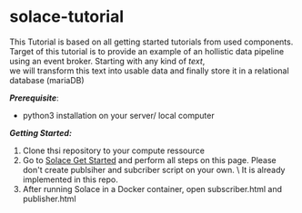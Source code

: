 # solace-tutorial
This Tutorial is based on all getting started tutorials from used components.
Target of this tutorial is to provide an example of an hollistic data pipeline using an event broker. Starting with any kind of *text*, \
we will transform this text into usable data and finally store it in a relational database (mariaDB)

***Prerequisite***: 
- python3 installation on your server/ local computer


***Getting Started:***
1. Clone thsi repository to your compute ressource
2. Go to [Solace Get Started](https://solace.com/products/event-broker/software/getting-started/) and perform all steps on this page. Please don't create publsiher and subcriber script on your own. \ It is already implemented in this repo.
3. After running Solace in a Docker container, open subscriber.html and publisher.html
